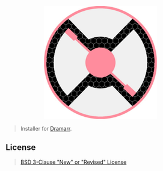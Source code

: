 <p align="center"><img src="https://github.com/Dramarr/Resources/blob/master/Images/logo.jpg?raw=true" width="300px;" height="300px" /></p>

> Installer for [Dramarr](https://dramarr.now.sh).

## License

> [BSD 3-Clause "New" or "Revised" License](https://github.com/Dramarr/Dramarr.Scrapers/blob/master/LICENSE)